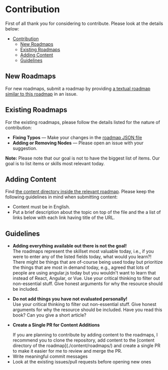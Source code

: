 # Contribution

First of all thank you for considering to contribute. Please look at the details below:

- [Contribution](#contribution)
  - [New Roadmaps](#new-roadmaps)
  - [Existing Roadmaps](#existing-roadmaps)
  - [Adding Content](#adding-content)
  - [Guidelines](#guidelines)

## New Roadmaps

For new roadmaps, submit a roadmap by providing [a textual roadmap similar to this roadmap](https://gist.github.com/kamranahmedse/98758d2c73799b3a6ce17385e4c548a5) in an issue.

## Existing Roadmaps

For the existing roadmaps, please follow the details listed for the nature of contribution:

- **Fixing Typos** — Make your changes in the [roadmap JSON file](https://github.com/kamranahmedse/developer-roadmap/tree/master/public/jsons)
- **Adding or Removing Nodes** — Please open an issue with your suggestion.

**Note:** Please note that our goal is not to have the biggest list of items. Our goal is to list items or skills most relevant today.

## Adding Content

Find [the content directory inside the relevant roadmap](https://github.com/kamranahmedse/developer-roadmap/tree/master/src/roadmaps). Please keep the following guidelines in mind when submitting content:

- Content must be in English.
- Put a brief description about the topic on top of the file and the a list of links below with each link having title of the URL.

## Guidelines

- <p><strong>Adding everything available out there is not the goal!</strong><br /> 
  The roadmaps represent the skillset most valuable today, i.e., if you were to enter any of the listed fields today, what would you learn?! There might be things that are of-course being used today but prioritize the things that are most in demand today, e.g., agreed that lots of people are using angular.js today but you wouldn't want to learn that instead of React, Angular, or Vue. Use your critical thinking to filter out non-essential stuff. Give honest arguments for why the resource should be included.</p>
- <p><strong>Do not add things you have not evaluated personally!</strong><br /> 
  Use your critical thinking to filter out non-essential stuff. Give honest arguments for why the resource should be included. Have you read this book? Can you give a short article?</p>
- <p><strong>Create a Single PR for Content Additions</strong></p>
  If you are planning to contribute by adding content to the roadmaps, I recommend you to clone the repository, add content to the [content directory of the roadmap](./content/roadmaps/) and create a single PR to make it easier for me to review and merge the PR.
- Write meaningful commit messages
- Look at the existing issues/pull requests before opening new ones
